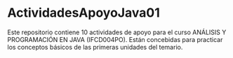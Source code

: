 # ActividadesApoyoJava01
Este repositorio contiene 10 actividades de apoyo para el curso ANÁLISIS Y PROGRAMACIÓN EN JAVA (IFCD004PO). Están concebidas para practicar los conceptos básicos de las primeras unidades del temario.
